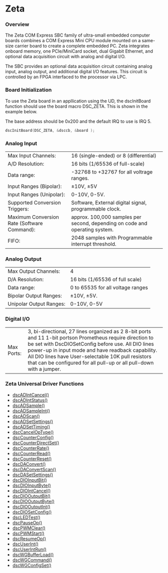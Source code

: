 # Zeta

### Overview

The Zeta COM Express SBC family of ultra-small embedded computer boards combines a COM Express Mini CPU module mounted on a same-size carrier board to create a complete embedded PC. Zeta integrates onboard memory, one PCIe/MiniCard socket, dual Gigabit Ethernet, and optional data acquisition circuit with analog and digital I/O.

The SBC provides an optional data acquisition circuit containing analog input, analog output, and additional digital I/O features. This circuit is controlled by an FPGA interfaced to the processor via LPC.

### Board Initialization

To use the Zeta board in an appllication using the UD, the dscInitBoard function should use the board macro DSC\_ZETA. This is shown in the example below.

The base address should be 0x200 and the default IRQ to use is IRQ 5.

```c
dscInitBoard(DSC_ZETA, &dsccb, &board );
```

### Analog Input

|  |  |
| :--- | :--- |
| Max Input Channels: | 16 \(single-ended\) or 8 \(differential\) |
| A/D Resolution: | 16 bits \(1/65536 of full-scale\) |
| Data range: | -32768 to +32767 for all voltrage ranges. |
| Input Ranges \(Bipolar\): | ±10V, ±5V |
| Input Ranges \(Unipolar\): | 0-10V, 0-5V. |
| Supported Conversion Triggers: | Software, External digital signal, programmable clock. |
| Maximum Conversion Rate \(Software Command\): | approx. 100,000 samples per second, depending on code and operating system. |
| FIFO: | 2048 samples with Programmable interrupt threshold. |

### Analog Output

|  |  |
| :--- | :--- |
| Max Output Channels: | 4 |
| D/A Resolution: | 16 bits \(1/65536 of full scale\) |
| Data range: | 0 to 65535 for all voltage ranges |
| Bipolar Output Ranges: | ±10V, ±5V. |
| Unipolar Output Ranges: | 0-10V, 0-5V |

### Digital I/O

|  |  |
| :--- | :--- |
| Max Ports: | 3, bi-directional, 27 lines organized as 2 8-bit ports and 11 1-bit portson Prometheus require direction to be set with DscDIOSetConfig before use. All DIO lines power-up in input mode and have readback capability. All DIO lines have User-selectable 10K pull resistors that can be configured for all pull-up or all pull-down with a jumper. |

### Zeta Universal Driver Functions

* [dscADIntCancel\(\) ](../14.-universal-driver-apis/dscadintcancel.md)
* [dscADIntStatus\(\) ](../14.-universal-driver-apis/dscadintstatus.md)
* [dscADSample\(\) ](../14.-universal-driver-apis/dscadsample.md)
* [dscADSampleInt\(\) ](../14.-universal-driver-apis/dscadsampleint.md)
* [dscADScan\(\) ](../14.-universal-driver-apis/dscadscan.md)
* [dscADSetSettings\(\) ](../14.-universal-driver-apis/dscadsetsettings.md)
* [dscADSetTiming\(\) ](../14.-universal-driver-apis/dscadsettiming.md)
* [dscCancelOpType\(\) ](../14.-universal-driver-apis/dsccanceloptype.md)
* [dscCounterConfig\(\) ](../14.-universal-driver-apis/dsccounterconfig.md)
* [dscCounterDirectSet\(\) ](../14.-universal-driver-apis/dsccounterdirectset.md)
* [dscCounterRate\(\) ](../14.-universal-driver-apis/dsccounterrate.md)
* [dscCounterRead\(\) ](../14.-universal-driver-apis/dsccounterread.md)
* [dscCounterReset\(\) ](../14.-universal-driver-apis/dsccounterreset.md)
* [dscDAConvert\(\) ](../14.-universal-driver-apis/dscdaconvert.md)
* [dscDAConvertScan\(\) ](../14.-universal-driver-apis/dscdaconvertscan.md)
* [dscDASetSettings\(\) ](../14.-universal-driver-apis/dscdasetsettings.md)
* [dscDIOInputBit\(\) ](../14.-universal-driver-apis/dscdioinputbit.md)
* [dscDIOInputByte\(\) ](../14.-universal-driver-apis/dscdioinputbyte.md)
* [dscDIOIntCancel\(\) ](../14.-universal-driver-apis/dscdiointcancel.md)
* [dscDIOOutputBit\(\) ](../14.-universal-driver-apis/dscdiooutputbit.md)
* [dscDIOOutputByte\(\) ](../14.-universal-driver-apis/dscdiooutputbyte.md)
* [dscDIOOutputInt\(\) ](../14.-universal-driver-apis/dscdiooutputint.md)
* [dscDIOSetConfig\(\) ](../14.-universal-driver-apis/dscdiosetconfig.md)
* [dscLEDTest\(\) ](../14.-universal-driver-apis/dscledtest.md)
* [dscPauseOp\(\) ](../14.-universal-driver-apis/dscpauseop.md)
* [dscPWMClear\(\) ](../14.-universal-driver-apis/dscpwmclear.md)
* [dscPWMStart\(\) ](../14.-universal-driver-apis/dscpwmstart.md)
* [dscResumeOp\(\) ](../14.-universal-driver-apis/dscresumeop.md)
* [dscUserInt\(\) ](../14.-universal-driver-apis/dscuserint.md)
* [dscUserIntRun\(\) ](../14.-universal-driver-apis/dscuserintrun.md)
* [dscWGBufferLoad\(\) ](../14.-universal-driver-apis/dscwgbufferload.md)
* [dscWGCommand\(\) ](../14.-universal-driver-apis/dscwgcommand.md)
* [dscWGConfigSet\(\)](../14.-universal-driver-apis/dscwgconfigset.md)

